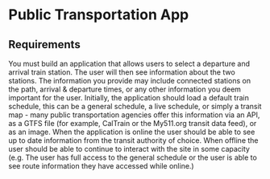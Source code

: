  # Public Transportation App
 
 ## Requirements
 
 You must build an application that allows users to select a departure and arrival train station. 
 The user will then see information about the two stations. The information you provide may include connected stations on the path, 
 arrival & departure times, or any other information you deem important for the user. 
 Initially, the application should load a default train schedule, this can be a general schedule, a live schedule, 
 or simply a transit map - many public transportation agencies offer this information via an API, as a GTFS file 
 (for example, CalTrain or the My511.org transit data feed), or as an image. 
 When the application is online the user should be able to see up to date information from the transit authority of choice. 
 When offline the user should be able to continue to interact with the site in some capacity 
 (e.g. The user has full access to the general schedule or the user is able to see route information they have accessed while online.)
